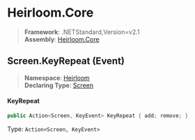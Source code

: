 # Heirloom.Core

> **Framework**: .NETStandard,Version=v2.1  
> **Assembly**: [Heirloom.Core][0]

## Screen.KeyRepeat (Event)

> **Namespace**: [Heirloom][0]  
> **Declaring Type**: [Screen][1]

#### KeyRepeat

```cs
public Action<Screen, KeyEvent> KeyRepeat { add; remove; }
```

Type: `Action<Screen, KeyEvent>`

[0]: ../../../Heirloom.Core.md
[1]: ../Screen.md
